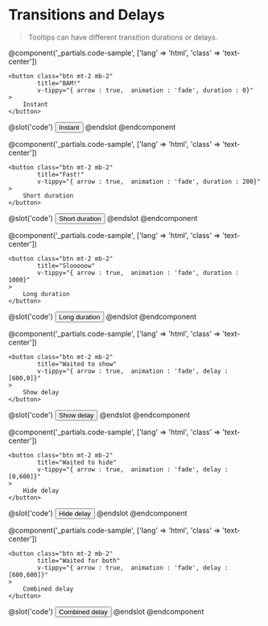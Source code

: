 # Transitions and Delays
> Tooltips can have different transition durations or delays.

<transitions-delays-table-v2/>

@component('_partials.code-sample', ['lang' => 'html', 'class' => 'text-center']) 

    <button class="btn mt-2 mb-2" 
            title="BAM!" 
            v-tippy="{ arrow : true,  animation : 'fade', duration : 0}"
    >
        Instant
    </button>

@slot('code')
<button title="BAM!"
        v-tippy="{ arrow : true,  animation : 'fade', duration : 0}">
    Instant
</button>
@endslot 
@endcomponent

@component('_partials.code-sample', ['lang' => 'html', 'class' => 'text-center']) 

    <button class="btn mt-2 mb-2" 
            title="Fast!" 
            v-tippy="{ arrow : true,  animation : 'fade', duration : 200}"
    >
        Short duration
    </button>

@slot('code')
<button title="Fast!"
        v-tippy="{ arrow : true,  animation : 'fade', duration : 200}">
    Short duration
</button>
@endslot 
@endcomponent

@component('_partials.code-sample', ['lang' => 'html', 'class' => 'text-center']) 

    <button class="btn mt-2 mb-2" 
            title="Slooooow" 
            v-tippy="{ arrow : true,  animation : 'fade', duration : 1000}"
    >
        Long duration
    </button>

@slot('code')
<button title="Slooooow"
        v-tippy="{ arrow : true,  animation : 'fade', duration : 1000}">
    Long duration
</button>
@endslot 
@endcomponent

@component('_partials.code-sample', ['lang' => 'html', 'class' => 'text-center']) 

    <button class="btn mt-2 mb-2" 
            title="Waited to show" 
            v-tippy="{ arrow : true,  animation : 'fade', delay : [600,0]}"
    >
        Show delay
    </button>

@slot('code')
<button title="Waited to show"
        v-tippy="{ arrow : true,  animation : 'fade', delay : [600,0]}">
    Show delay
</button>
@endslot 
@endcomponent

@component('_partials.code-sample', ['lang' => 'html', 'class' => 'text-center']) 

    <button class="btn mt-2 mb-2" 
            title="Waited to hide" 
            v-tippy="{ arrow : true,  animation : 'fade', delay : [0,600]}"
    >
        Hide delay
    </button>

@slot('code')
<button title="Waited to hide"
        v-tippy="{ arrow : true,  animation : 'fade', delay : [0,600]}">
    Hide delay
</button>
@endslot 
@endcomponent

@component('_partials.code-sample', ['lang' => 'html', 'class' => 'text-center']) 

    <button class="btn mt-2 mb-2" 
            title="Waited for both" 
            v-tippy="{ arrow : true,  animation : 'fade', delay : [600,600]}"
    >
        Combined delay
    </button>

@slot('code')
<button title="Waited for both"
        v-tippy="{ arrow : true,  animation : 'fade', delay : [600,600]}">
    Combined delay
</button>
@endslot 
@endcomponent

